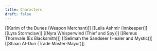 ```yaml
---
title: Characters
draft: false
---
```


[[Karim of the Dunes (Weapon Merchant)]]
[[Leila Ashmir (Innkeeper)]]
[[Lyra Stormclaw]]
[[Nyra Whisperwind (Thief and Spy)]]
[[Remus Thornvale (Ex Blacksmith)]]
[[Selimah the Sandseer (Healer and Mystic)]]
[[Shaan Al-Duri (Trade Master-Mayor)]]
